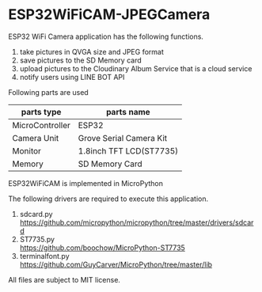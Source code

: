 # ESP32WiFiCAM-JPEGCamera
ESP32 WiFi Camera application has the following functions.

1. take pictures in QVGA size and JPEG format 
1. save pictures to the SD Memory card
1. upload pictures to the Cloudinary Album Service that is a cloud service
1. notify users using LINE BOT API

Following parts are used

|parts type|parts name|
----|---- 
|MicroController|ESP32|
|Camera Unit|Grove Serial Camera Kit|
|Monitor|1.8inch TFT LCD(ST7735)|
|Memory|SD Memory Card|

ESP32WiFiCAM is implemented in MicroPython

The following drivers are required to execute this application.

1. sdcard.py<br>https://github.com/micropython/micropython/tree/master/drivers/sdcard
1. ST7735.py<br>https://github.com/boochow/MicroPython-ST7735
1. terminalfont.py<br>https://github.com/GuyCarver/MicroPython/tree/master/lib

All files are subject to MIT license.